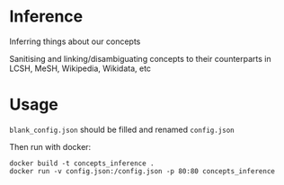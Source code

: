 # Inference

Inferring things about our concepts

Sanitising and linking/disambiguating concepts to their counterparts in LCSH, MeSH, Wikipedia, Wikidata, etc

# Usage

`blank_config.json` should be filled and renamed `config.json`

Then run with docker:

```
docker build -t concepts_inference .
docker run -v config.json:/config.json -p 80:80 concepts_inference
```

